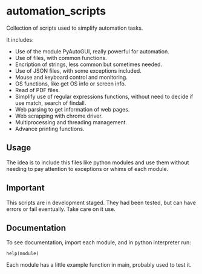 # automation_scripts
Collection of scripts used to simplify automation tasks.

It includes:

 - Use of the module PyAutoGUI, really powerful for automation.
 - Use of files, with common functions.
 - Encription of strings, less common but sometimes needed.
 - Use of JSON files, with some exceptions included.
 - Mouse and keyboard control and monitoring.
 - OS functions, like get OS info or screen info.
 - Read of PDF files.
 - Simplify use of regular expressions functions, without need
   to decide if use match, search of findall.
 - Web parsing to get information of web pages.
 - Web scrapping with chrome driver.
 - Multiprocessing and threading management.
 - Advance printing functions.

## Usage

The idea is to include this files like python modules and 
use them without needing to pay attention to exceptions or
whims of each module.
 
## Important

This scripts are in development staged. They had been tested, but can have errors
or fail eventually. Take care on it use.

## Documentation

To see documentation, import each module, and in python interpreter run:

```
help(module)
```

Each module has a little example function in main, probably used to test
it.
